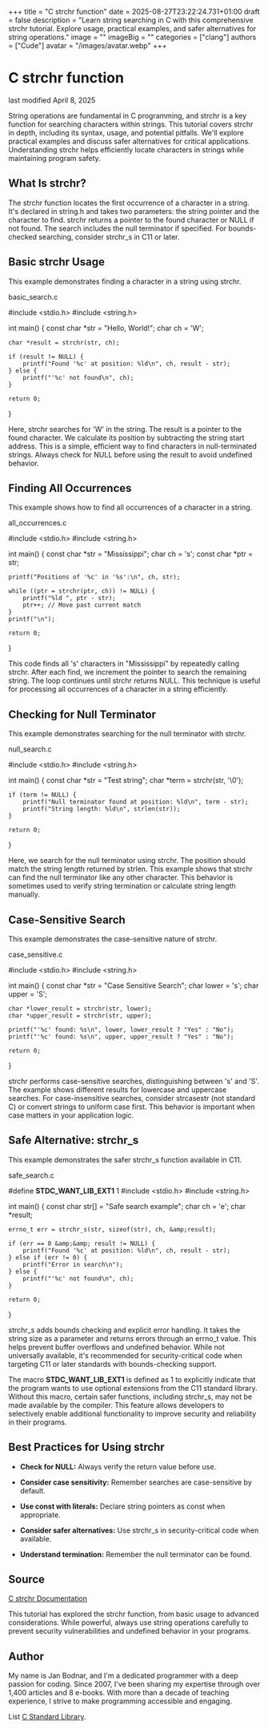 +++
title = "C strchr function"
date = 2025-08-27T23:22:24.731+01:00
draft = false
description = "Learn string searching in C with this comprehensive strchr tutorial. Explore usage, practical examples, and safer alternatives for string operations."
image = ""
imageBig = ""
categories = ["clang"]
authors = ["Cude"]
avatar = "/images/avatar.webp"
+++

# C strchr function

last modified April 8, 2025

String operations are fundamental in C programming, and strchr is a
key function for searching characters within strings. This tutorial covers
strchr in depth, including its syntax, usage, and potential
pitfalls. We'll explore practical examples and discuss safer alternatives for
critical applications. Understanding strchr helps efficiently locate
characters in strings while maintaining program safety.

## What Is strchr?

The strchr function locates the first occurrence of a character in a
string. It's declared in string.h and takes two parameters: the
string pointer and the character to find. strchr returns a pointer
to the found character or NULL if not found. The search includes the null
terminator if specified. For bounds-checked searching, consider
strchr_s in C11 or later.

## Basic strchr Usage

This example demonstrates finding a character in a string using
strchr.

basic_search.c
  

#include &lt;stdio.h&gt;
#include &lt;string.h&gt;

int main() {
    const char *str = "Hello, World!";
    char ch = 'W';
    
    char *result = strchr(str, ch);
    
    if (result != NULL) {
        printf("Found '%c' at position: %ld\n", ch, result - str);
    } else {
        printf("'%c' not found\n", ch);
    }

    return 0;
}

Here, strchr searches for 'W' in the string. The result is a
pointer to the found character. We calculate its position by subtracting the
string start address. This is a simple, efficient way to find characters in
null-terminated strings. Always check for NULL before using the result to avoid
undefined behavior.

## Finding All Occurrences

This example shows how to find all occurrences of a character in a string.

all_occurrences.c
  

#include &lt;stdio.h&gt;
#include &lt;string.h&gt;

int main() {
    const char *str = "Mississippi";
    char ch = 's';
    const char *ptr = str;
    
    printf("Positions of '%c' in '%s':\n", ch, str);
    
    while ((ptr = strchr(ptr, ch)) != NULL) {
        printf("%ld ", ptr - str);
        ptr++; // Move past current match
    }
    printf("\n");

    return 0;
}

This code finds all 's' characters in "Mississippi" by repeatedly calling
strchr. After each find, we increment the pointer to search the
remaining string. The loop continues until strchr returns NULL.
This technique is useful for processing all occurrences of a character in a
string efficiently.

## Checking for Null Terminator

This example demonstrates searching for the null terminator with
strchr.

null_search.c
  

#include &lt;stdio.h&gt;
#include &lt;string.h&gt;

int main() {
    const char *str = "Test string";
    char *term = strchr(str, '\0');
    
    if (term != NULL) {
        printf("Null terminator found at position: %ld\n", term - str);
        printf("String length: %ld\n", strlen(str));
    }

    return 0;
}

Here, we search for the null terminator using strchr. The position
should match the string length returned by strlen. This example
shows that strchr can find the null terminator like any other
character. This behavior is sometimes used to verify string termination or
calculate string length manually.

## Case-Sensitive Search

This example demonstrates the case-sensitive nature of strchr.

case_sensitive.c
  

#include &lt;stdio.h&gt;
#include &lt;string.h&gt;

int main() {
    const char *str = "Case Sensitive Search";
    char lower = 's';
    char upper = 'S';
    
    char *lower_result = strchr(str, lower);
    char *upper_result = strchr(str, upper);
    
    printf("'%c' found: %s\n", lower, lower_result ? "Yes" : "No");
    printf("'%c' found: %s\n", upper, upper_result ? "Yes" : "No");

    return 0;
}

strchr performs case-sensitive searches, distinguishing between 's'
and 'S'. The example shows different results for lowercase and uppercase
searches. For case-insensitive searches, consider strcasestr (not
standard C) or convert strings to uniform case first. This behavior is important
when case matters in your application logic.

## Safe Alternative: strchr_s

This example demonstrates the safer strchr_s function available in
C11.

safe_search.c
  

#define __STDC_WANT_LIB_EXT1__ 1
#include &lt;stdio.h&gt;
#include &lt;string.h&gt;

int main() {
    const char str[] = "Safe search example";
    char ch = 'e';
    char *result;
    
    errno_t err = strchr_s(str, sizeof(str), ch, &amp;result);
    
    if (err == 0 &amp;&amp; result != NULL) {
        printf("Found '%c' at position: %ld\n", ch, result - str);
    } else if (err != 0) {
        printf("Error in search\n");
    } else {
        printf("'%c' not found\n", ch);
    }

    return 0;
}

strchr_s adds bounds checking and explicit error handling. It takes
the string size as a parameter and returns errors through an errno_t value. This
helps prevent buffer overflows and undefined behavior. While not universally
available, it's recommended for security-critical code when targeting C11 or
later standards with bounds-checking support.

The macro __STDC_WANT_LIB_EXT1__ is defined as 1 to explicitly 
indicate that the program wants to use optional extensions from the C11 
standard library. Without this macro, certain safer functions, including 
strchr_s, may not be made available by the compiler. This feature 
allows developers to selectively enable additional functionality to improve 
security and reliability in their programs.

## Best Practices for Using strchr

- **Check for NULL:** Always verify the return value before use.

- **Consider case sensitivity:** Remember searches are case-sensitive by default.

- **Use const with literals:** Declare string pointers as const when appropriate.

- **Consider safer alternatives:** Use strchr_s in security-critical code when available.

- **Understand termination:** Remember the null terminator can be found.

## Source

[C strchr Documentation](https://en.cppreference.com/w/c/string/byte/strchr)

This tutorial has explored the strchr function, from basic usage to
advanced considerations. While powerful, always use string operations carefully
to prevent security vulnerabilities and undefined behavior in your programs.

## Author

My name is Jan Bodnar, and I'm a dedicated programmer with a deep passion for
coding. Since 2007, I've been sharing my expertise through over 1,400 articles
and 8 e-books. With more than a decade of teaching experience, I strive to make
programming accessible and engaging.

List [C Standard Library](/all/#clang-std).